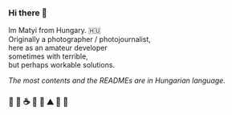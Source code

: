 ### Hi there 👋

Im Matyi from Hungary. :hungary: <br>
Originally a photographer / photojournalist, <br>
here as an amateur developer <br>
sometimes with terrible, <br>
but perhaps workable  solutions. <br>

*The most contents and the READMEs are in Hungarian language.*


### 🐨 🐑 ☕ 🍕 🌳 ⛰️ 🍺 🤘


<!--
**borbasmatyas/borbasmatyas** is a ✨ _special_ ✨ repository because its `README.md` (this file) appears on your GitHub profile.

Here are some ideas to get you started:

- 🔭 I’m currently working on ...
- 🌱 I’m currently learning ...
- 👯 I’m looking to collaborate on ...
- 🤔 I’m looking for help with ...
- 💬 Ask me about ...
- 📫 How to reach me: ...
- 😄 Pronouns: ...
- ⚡ Fun fact: ...
-->
